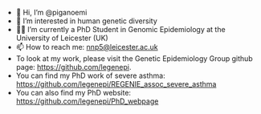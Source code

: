 - 👋 Hi, I’m @piganoemi
- 👀 I’m interested in human genetic diversity
- :woman_technologist: I’m currently a PhD Student in Genomic Epidemiology at the University of Leicester (UK)
- 📫 How to reach me: nnp5@leicester.ac.uk
- To look at my work, please visit the Genetic Epidemiology Group github page: https://github.com/legenepi.
- You can find my PhD work of severe asthma: https://github.com/legenepi/REGENIE_assoc_severe_asthma
- You can also find my PhD website: https://github.com/legenepi/PhD_webpage

<!---
piganoemi/piganoemi is a ✨ special ✨ repository because its `README.md` (this file) appears on your GitHub profile.
You can click the Preview link to take a look at your changes.
--->

